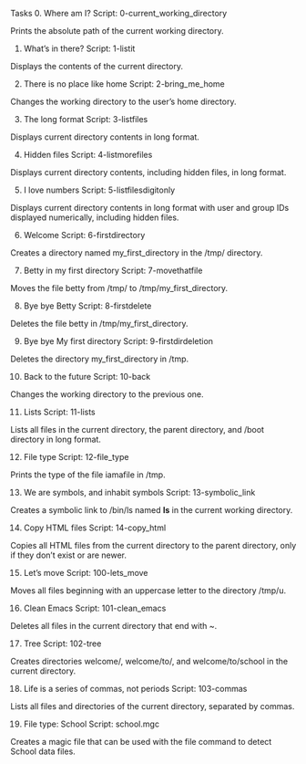 Tasks
0. Where am I?
Script: 0-current_working_directory

Prints the absolute path of the current working directory.

1. What’s in there?
Script: 1-listit

Displays the contents of the current directory.

2. There is no place like home
Script: 2-bring_me_home

Changes the working directory to the user’s home directory.

3. The long format
Script: 3-listfiles

Displays current directory contents in long format.

4. Hidden files
Script: 4-listmorefiles

Displays current directory contents, including hidden files, in long format.

5. I love numbers
Script: 5-listfilesdigitonly

Displays current directory contents in long format with user and group IDs displayed numerically, including hidden files.

6. Welcome
Script: 6-firstdirectory

Creates a directory named my_first_directory in the /tmp/ directory.

7. Betty in my first directory
Script: 7-movethatfile

Moves the file betty from /tmp/ to /tmp/my_first_directory.

8. Bye bye Betty
Script: 8-firstdelete

Deletes the file betty in /tmp/my_first_directory.

9. Bye bye My first directory
Script: 9-firstdirdeletion

Deletes the directory my_first_directory in /tmp.

10. Back to the future
Script: 10-back

Changes the working directory to the previous one.

11. Lists
Script: 11-lists

Lists all files in the current directory, the parent directory, and /boot directory in long format.

12. File type
Script: 12-file_type

Prints the type of the file iamafile in /tmp.

13. We are symbols, and inhabit symbols
Script: 13-symbolic_link

Creates a symbolic link to /bin/ls named __ls__ in the current working directory.

14. Copy HTML files
Script: 14-copy_html

Copies all HTML files from the current directory to the parent directory, only if they don’t exist or are newer.

15. Let’s move
Script: 100-lets_move

Moves all files beginning with an uppercase letter to the directory /tmp/u.

16. Clean Emacs
Script: 101-clean_emacs

Deletes all files in the current directory that end with ~.

17. Tree
Script: 102-tree

Creates directories welcome/, welcome/to/, and welcome/to/school in the current directory.

18. Life is a series of commas, not periods
Script: 103-commas

Lists all files and directories of the current directory, separated by commas.

19. File type: School
Script: school.mgc

Creates a magic file that can be used with the file command to detect School data files.
